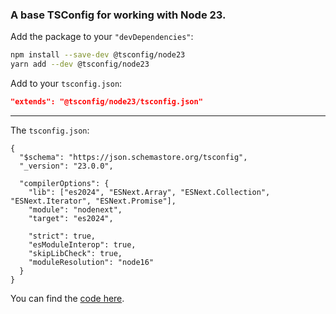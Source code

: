 ### A base TSConfig for working with Node 23.

Add the package to your `"devDependencies"`:

```sh
npm install --save-dev @tsconfig/node23
yarn add --dev @tsconfig/node23
```

Add to your `tsconfig.json`:

```json
"extends": "@tsconfig/node23/tsconfig.json"
```

---

The `tsconfig.json`: 

```jsonc
{
  "$schema": "https://json.schemastore.org/tsconfig",
  "_version": "23.0.0",

  "compilerOptions": {
    "lib": ["es2024", "ESNext.Array", "ESNext.Collection", "ESNext.Iterator", "ESNext.Promise"],
    "module": "nodenext",
    "target": "es2024",

    "strict": true,
    "esModuleInterop": true,
    "skipLibCheck": true,
    "moduleResolution": "node16"
  }
}

```

You can find the [code here](https://github.com/tsconfig/bases/blob/master/bases/node23.json).

